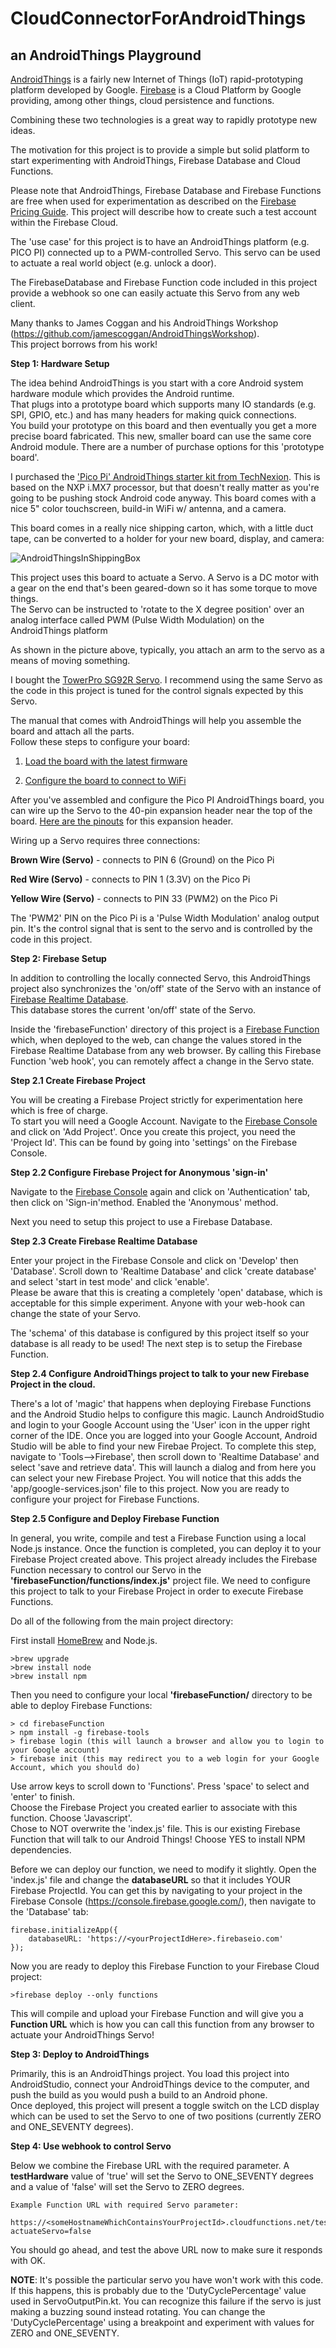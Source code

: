 # CloudConnectorForAndroidThings
## an AndroidThings Playground

[AndroidThings](https://developer.android.com/things/) is a fairly new Internet of Things (IoT) rapid-prototyping 
platform developed by Google.
[Firebase](https://firebase.google.com/?gclid=CjwKCAjwyrvaBRACEiwAcyuzRIwMz2KvY1kx5J916mFPfZKyebCI7y7FPa8lddtm36FvgI3HH5y9ERoCIokQAvD_BwE) 
is a Cloud Platform by Google providing, among other things, cloud persistence and functions.

Combining these two technologies is a great way to rapidly prototype new ideas. 


The motivation for this project is to provide a simple but solid platform to start experimenting with AndroidThings,
 Firebase Database and Cloud Functions.

Please note that AndroidThings, Firebase Database and Firebase Functions are free when used for 
experimentation as described on the 
[Firebase Pricing Guide](https://firebase.google.com/pricing/).  This project will describe how to 
create such a test account within the Firebase Cloud.

The 'use case' for this project is to have an AndroidThings platform (e.g. PICO PI) connected up to 
a PWM-controlled Servo.  This servo can be used to actuate a real world object (e.g. unlock a door).  


The FirebaseDatabase and Firebase Function code included in this project provide a webhook so one can 
easily actuate this Servo from any web client.


Many thanks to James Coggan and his AndroidThings Workshop (https://github.com/jamescoggan/AndroidThingsWorkshop).  
This project borrows from his work!


**Step 1:  Hardware Setup**


The idea behind AndroidThings is you start with a core Android system hardware module which provides the Android runtime.  
That plugs into a prototype board which supports many IO standards (e.g. SPI, GPIO, etc.) and has many headers for making quick connections.  
You build your prototype on this board and then eventually you get a more precise board fabricated.  This new, smaller board can use the 
same core Android module.  There are a number of purchase options for this 'prototype board'.

I purchased the ['Pico Pi' AndroidThings starter kit from TechNexion](https://shop.technexion.com/pico-pi-imx7-startkit-rainbow-hat.html). 
This is based on the NXP i.MX7 processor, but that doesn't really matter as you're going to be pushing stock 
Android code anyway.  This board comes with a nice 5" color touchscreen, build-in WiFi w/ antenna, and a camera.

This board comes in a really nice shipping carton, which, with a little duct tape, can be converted to a holder for 
your new board, display, and camera:
 
![AndroidThingsInShippingBox](https://github.com/ndipatri/FirebaseWithAndroidThings/blob/master/media/androidThingsInShippingBox.jpg "AndroidThings in it's shipping box")

This project uses this board to actuate a Servo.  A Servo is a DC motor with a gear on the end that's 
been geared-down so it has some torque to move things.  
The Servo can be instructed to 'rotate to the X degree position' over an analog interface called PWM (Pulse Width Modulation) 
on the AndroidThings platform   

As shown in the picture above, typically, you attach an arm to the servo as a means of moving something. 

I bought the [TowerPro SG92R Servo](http://www.towerpro.com.tw/product/sg92r-7/).  I recommend using the same Servo 
as the code in this project is tuned for the control signals expected by this Servo.

The manual that comes with AndroidThings will help you assemble the board and attach all the parts.  
Follow these steps to configure your board:

1. [Load the board with the latest firmware](https://developer.android.com/things/hardware/imx7d.html)

2. [Configure the board to connect to WiFi](https://developer.android.com/things/hardware/wifi-adb.html)


After you've assembled and configure the Pico PI AndroidThings board, you can wire up the Servo to the 40-pin 
expansion header near the top of the board.  [Here are the pinouts](https://github.com/ndipatri/FirebaseWithAndroidThings/blob/master/media/pi3_and_mxp7_pinout.png) 
for this expansion header.

Wiring up a Servo requires three connections:

**Brown Wire (Servo)** - connects to PIN 6 (Ground) on the Pico Pi

**Red Wire (Servo)** - connects to PIN 1 (3.3V) on the Pico Pi

**Yellow Wire (Servo)** - connects to PIN 33 (PWM2) on the Pico Pi

The 'PWM2' PIN on the Pico Pi is a 'Pulse Width Modulation' analog output pin.  It's the control 
signal that is sent to the servo and is controlled by the code in this project.


**Step 2: Firebase Setup**

In addition to controlling the locally connected Servo, this AndroidThings project also synchronizes 
the 'on/off' state of the Servo with an instance of [Firebase Realtime Database](https://firebase.google.com/docs/database/?gclid=CjwKCAjwhLHaBRAGEiwAHCgG3ok1YgazBaUdc0II7bOTkSKtupTszjnhDF-tvjb3HSc9VEkj51NjvhoCcFcQAvD_BwE).  
This database stores the current 'on/off' state of the Servo.
 

Inside the 'firebaseFunction' directory of this project is a [Firebase Function](https://firebase.google.com/products/functions/?gclid=CjwKCAjwhLHaBRAGEiwAHCgG3tVvRmlWfTwDDLAFtKaV1L4-73e40EPyvS0MUPg43FbSX7wB_3VeLRoCuo0QAvD_BwE) 
which, when deployed to the web, can change the values stored in the Firebase Realtime Database 
from any web browser. By calling this Firebase Function 'web hook', you can remotely affect a change in the Servo state. 


**Step 2.1 Create Firebase Project**

You will be creating a Firebase Project strictly for experimentation here which is free of charge.  
To start you will need a Google Account. Navigate to the [Firebase Console](https://console.firebase.google.com/u/0/?pli=1) 
and click on 'Add Project'. Once you create this project, you need the 'Project Id'.  This can be found 
by going into 'settings' on the Firebase Console.

**Step 2.2 Configure Firebase Project for Anonymous 'sign-in'**

Navigate to the [Firebase Console](https://console.firebase.google.com/u/0/?pli=1) again and click on 
'Authentication' tab, then click on 'Sign-in'method.  Enabled the 'Anonymous' method.

Next you need to setup this project to use a Firebase Database.  

**Step 2.3 Create Firebase Realtime Database**

Enter your project in the Firebase Console and click on 'Develop' then 'Database'.  Scroll down to 
'Realtime Database' and click 'create database' and select 'start in test mode' and click 'enable'.  
Please be aware that this is creating a completely 'open' database, which is acceptable for this 
simple experiment. Anyone with your web-hook can change the state of your Servo.  

The 'schema' of this database is configured by this project itself so your database is all ready to 
be used!  The next step is to setup the Firebase Function.


**Step 2.4 Configure AndroidThings project to talk to your new Firebase Project in the cloud.**

There's a lot of 'magic' that happens when deploying Firebase Functions and the Android Studio helps 
to configure this magic.  Launch AndroidStudio and login to your Google Account using the 'User' icon 
in the upper right corner of the IDE.  Once you are logged into your Google Account, Android Studio 
will be able to find your new Firebae Project.  To complete this step, navigate to 'Tools-->Firebase', 
then scroll down to 'Realtime Database' and select 'save and retrieve data'.  This will launch a dialog 
and from here you can select your new Firebase Project.  You will notice that this adds the 
'app/google-services.json' file to this project.  Now you are ready to configure your project for 
Firebase Functions.

**Step 2.5 Configure and Deploy Firebase Function**

In general, you write, compile and test a Firebase Function using a local Node.js instance.  Once 
the function is completed, you can deploy it to your Firebase Project created above.  This project 
already includes the Firebase Function necessary to control our Servo in the 
**'firebaseFunction/functions/index.js'** project file.  We need to configure this project to talk 
to your Firebase Project in order to execute Firebase Functions.

Do all of the following from the main project directory:

First install [HomeBrew](https://brew.sh/) and Node.js.

```
>brew upgrade
>brew install node
>brew install npm
```

Then you need to configure your local **'firebaseFunction/** directory to be able to deploy 
Firebase Functions: 

```
> cd firebaseFunction
> npm install -g firebase-tools
> firebase login (this will launch a browser and allow you to login to your Google account)
> firebase init (this may redirect you to a web login for your Google Account, which you should do)
```
Use arrow keys to scroll down to 'Functions'.  Press 'space' to select and 'enter' to finish.  
Choose the Firebase Project you created earlier to associate with this function. Choose 'Javascript'.  
Chose to NOT overwrite the 'index.js' file.  This is our existing Firebase Function that will talk to 
our Android Things!  Choose YES to install NPM dependencies.

Before we can deploy our function, we need to modify it slightly.  Open the 'index.js' file and 
change the **databaseURL** so that it includes YOUR Firebase ProjectId.  You can get this by navigating 
to your project in the Firebase Console (https://console.firebase.google.com/), then navigate to 
the 'Database' tab:

```
firebase.initializeApp({
    databaseURL: 'https://<yourProjectIdHere>.firebaseio.com'
});
```

Now you are ready to deploy this Firebase Function to your Firebase Cloud project:

```
>firebase deploy --only functions
```

This will compile and upload your Firebase Function and will give you a **Function URL** which is how 
you can call this function from any browser to actuate your AndroidThings Servo!

**Step 3: Deploy to AndroidThings**

Primarily, this is an AndroidThings project.  You load this project into AndroidStudio, connect your 
AndroidThings device to the computer, and push the build as you would push a build to an Android phone.  
Once deployed, this project will present a toggle switch on the LCD display which can be used to set 
the Servo to one of two positions (currently ZERO and ONE_SEVENTY degrees).


**Step 4: Use webhook to control Servo**

Below we combine the Firebase URL with the required parameter.  A **testHardware** value of 'true' 
will set the Servo to ONE_SEVENTY degrees and a value of 'false' will set the Servo to ZERO degrees.

```
Example Function URL with required Servo parameter:

https://<someHostnameWhichContainsYourProjectId>.cloudfunctions.net/testHardware?actuateServo=false
```

You should go ahead, and test the above URL now to make sure it responds with OK.

**NOTE**:  It's possible the particular servo you have won't work with this code.  If this happens, 
this is probably due to the 'DutyCyclePercentage' value used in ServoOutputPin.kt.  You can 
recognize this failure if the servo is just making a buzzing sound instead rotating.  You can
change the 'DutyCyclePercentage' using a breakpoint and experiment with values for ZERO and
ONE_SEVENTY.






 




 

